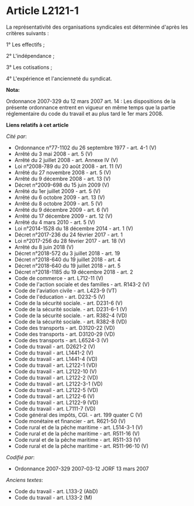 # Article L2121-1

La représentativité des organisations syndicales est déterminée d'après les critères suivants :

1° Les effectifs ;

2° L'indépendance ;

3° Les cotisations ;

4° L'expérience et l'ancienneté du syndicat.

**Nota:**

Ordonnance 2007-329 du 12 mars 2007 art. 14 : Les dispositions de la présente ordonnance entrent en vigueur en même temps que
la partie réglementaire du code du travail et au plus tard le 1er mars 2008.

**Liens relatifs à cet article**

_Cité par_:

  - Ordonnance n°77-1102 du 26 septembre 1977 - art. 4-1 (V)
  - Arrêté du 3 mai 2008 - art. 5 (V)
  - Arrêté du 2 juillet 2008 - art. Annexe IV (V)
  - Loi n°2008-789 du 20 août 2008 - art. 11 (V)
  - Arrêté du 27 novembre 2008 - art. 5 (V)
  - Arrêté du 9 décembre 2008 - art. 13 (V)
  - Décret n°2009-698 du 15 juin 2009 (V)
  - Arrêté du 1er juillet 2009 - art. 5 (V)
  - Arrêté du 6 octobre 2009 - art. 13 (V)
  - Arrêté du 8 octobre 2009 - art. 5 (V)
  - Arrêté du 9 décembre 2009 - art. 6 (V)
  - Arrêté du 17 décembre 2009 - art. 12 (V)
  - Arrêté du 4 mars 2010 - art. 5 (V)
  - Loi n°2014-1528 du 18 décembre 2014 - art. 1 (V)
  - Décret n°2017-236 du 24 février 2017 - art. 1
  - Loi n°2017-256 du 28 février 2017 - art. 18 (V)
  - Arrêté du 8 juin 2018 (V)
  - Décret n°2018-572 du 3 juillet 2018 - art. 19
  - Décret n°2018-640 du 19 juillet 2018 - art. 4
  - Décret n°2018-640 du 19 juillet 2018 - art. 5
  - Décret n°2018-1185 du 19 décembre 2018 - art. 2
  - Code de commerce - art. L712-11  (V)
  - Code de l'action sociale et des familles - art. R143-2 (V)
  - Code de l'aviation civile - art. L423-9 (VT)
  - Code de l'éducation - art. D232-5 (V)
  - Code de la sécurité sociale. - art. D231-6 (V)
  - Code de la sécurité sociale. - art. D231-6-1 (V)
  - Code de la sécurité sociale. - art. R382-4 (VD)
  - Code de la sécurité sociale. - art. R382-8 (VD)
  - Code des transports - art. D3120-22 (VD)
  - Code des transports - art. D3120-29 (VD)
  - Code des transports - art. L6524-3 (V)
  - Code du travail - art. D2621-2 (V)
  - Code du travail - art. L1441-2 (V)
  - Code du travail - art. L1441-4 (VD)
  - Code du travail - art. L2122-1 (VD)
  - Code du travail - art. L2122-10 (V)
  - Code du travail - art. L2122-2 (VD)
  - Code du travail - art. L2122-3-1 (VD)
  - Code du travail - art. L2122-5 (VD)
  - Code du travail - art. L2122-6 (V)
  - Code du travail - art. L2122-9 (VD)
  - Code du travail - art. L7111-7 (VD)
  - Code général des impôts, CGI. - art. 199 quater C (V)
  - Code monétaire et financier - art. R621-50 (V)
  - Code rural et de la pêche maritime - art. L514-3-1 (V)
  - Code rural et de la pêche maritime - art. R511-16 (V)
  - Code rural et de la pêche maritime - art. R511-33 (V)
  - Code rural et de la pêche maritime - art. R511-96-10 (V)

_Codifié par_:

  - Ordonnance 2007-329 2007-03-12 JORF 13 mars 2007

_Anciens textes_:

  - Code du travail - art. L133-2 (AbD)
  - Code du travail - art. L133-2 (M)
